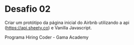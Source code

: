# Desafio 02

Criar um protótipo da página inicial do Airbnb utilizando a api (https://api.sheety.co) e Vanilla Javascript.

Programa Hiring Coder - Gama Academy


